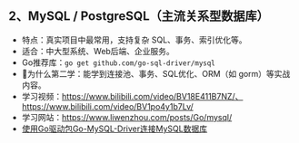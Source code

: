 

## 2、MySQL / PostgreSQL（主流关系型数据库）
 - 特点：真实项目中最常用，支持复杂 SQL、事务、索引优化等。 
 - 适合：中大型系统、Web后端、企业服务。 
 - Go推荐库：`go get github.com/go-sql-driver/mysql` 
 - 🔸为什么第二学：能学到连接池、事务、SQL优化、ORM（如 gorm）等实战内容。
 - 学习视频：https://www.bilibili.com/video/BV18E411B7NZ/、https://www.bilibili.com/video/BV1po4y1b7Lv/
 - 学习网站：https://www.liwenzhou.com/posts/Go/mysql/
 - [使用Go驱动包Go-MySQL-Driver连接MySQL数据库](https://help.aliyun.com/zh/rds/apsaradb-rds-for-mysql/use-the-go-driver-package-go-mysql-driver-to-connect-to-a-database)